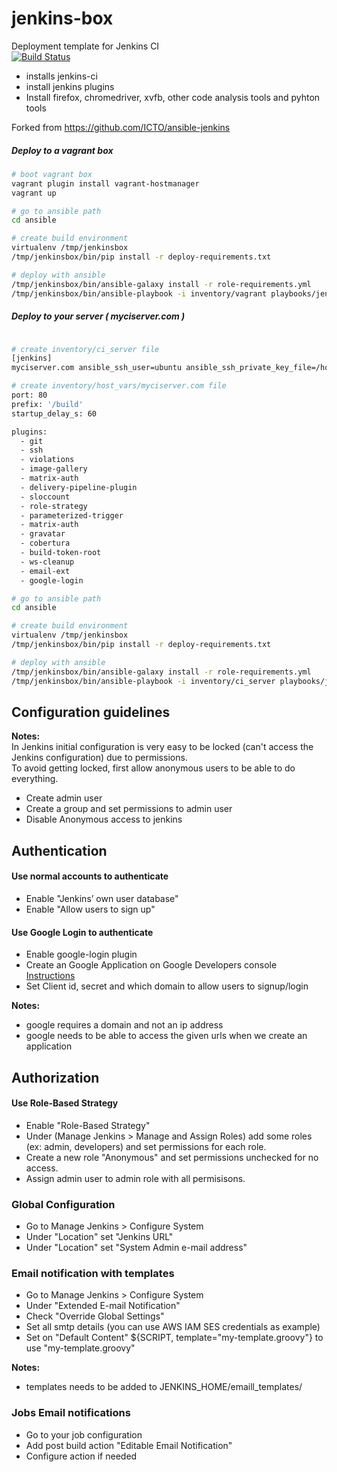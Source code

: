 jenkins-box 
===========
Deployment template for Jenkins CI  
[![Build Status](https://travis-ci.org/salvadormrf/jenkins-box.svg?branch=master)](https://travis-ci.org/salvadormrf/jenkins-box)  

- installs jenkins-ci
- install jenkins plugins
- Install firefox, chromedriver, xvfb, other code analysis tools and pyhton tools

Forked from https://github.com/ICTO/ansible-jenkins


##### Deploy to a vagrant box

```bash
# boot vagrant box
vagrant plugin install vagrant-hostmanager
vagrant up

# go to ansible path
cd ansible

# create build environment
virtualenv /tmp/jenkinsbox
/tmp/jenkinsbox/bin/pip install -r deploy-requirements.txt

# deploy with ansible
/tmp/jenkinsbox/bin/ansible-galaxy install -r role-requirements.yml
/tmp/jenkinsbox/bin/ansible-playbook -i inventory/vagrant playbooks/jenkins.yml -vvvv
```


##### Deploy to your server ( myciserver.com )
```bash

# create inventory/ci_server file
[jenkins]
myciserver.com ansible_ssh_user=ubuntu ansible_ssh_private_key_file=/home/me/key.pem

# create inventory/host_vars/myciserver.com file
port: 80
prefix: '/build'
startup_delay_s: 60

plugins:
  - git
  - ssh
  - violations
  - image-gallery
  - matrix-auth
  - delivery-pipeline-plugin
  - sloccount
  - role-strategy
  - parameterized-trigger
  - matrix-auth
  - gravatar
  - cobertura
  - build-token-root
  - ws-cleanup
  - email-ext
  - google-login

# go to ansible path
cd ansible

# create build environment
virtualenv /tmp/jenkinsbox
/tmp/jenkinsbox/bin/pip install -r deploy-requirements.txt

# deploy with ansible
/tmp/jenkinsbox/bin/ansible-galaxy install -r role-requirements.yml
/tmp/jenkinsbox/bin/ansible-playbook -i inventory/ci_server playbooks/jenkins.yml -vvvv
```


## Configuration guidelines
**Notes:**   
In Jenkins initial configuration is very easy to be locked (can't access the Jenkins configuration) due to permissions.  
To avoid getting locked, first allow anonymous users to be able to do everything.
- Create admin user
- Create a group and set permissions to admin user
- Disable Anonymous access to jenkins

## Authentication
#### Use normal accounts to authenticate
- Enable "Jenkins’ own user database"
- Enable "Allow users to sign up"

#### Use Google Login to authenticate
- Enable google-login plugin
- Create an Google Application on Google Developers console [Instructions](https://wiki.jenkins-ci.org/display/JENKINS/Google+Login+Plugin)
- Set Client id, secret and which domain to allow users to signup/login
 
**Notes:** 
- google requires a domain and not an ip address  
- google needs to be able to access the given urls when we create an application  


## Authorization
#### Use Role-Based Strategy
- Enable "Role-Based Strategy"
- Under (Manage Jenkins > Manage and Assign Roles) add some roles (ex: admin, developers) and set permissions for each role.
- Create a new role "Anonymous" and set permissions unchecked for no access.
- Assign admin user to admin role with all permisisons.


### Global Configuration
- Go to Manage Jenkins > Configure System
- Under "Location" set "Jenkins URL"
- Under "Location" set "System Admin e-mail address"

### Email notification with templates
- Go to Manage Jenkins > Configure System
- Under "Extended E-mail Notification"
- Check "Override Global Settings"
- Set all smtp details (you can use AWS IAM SES credentials as example)
- Set on "Default Content" ${SCRIPT, template="my-template.groovy"} to use "my-template.groovy"


**Notes:** 
- templates needs to be added to JENKINS_HOME/emaill_templates/


### Jobs Email notifications
- Go to your job configuration
- Add post build action "Editable Email Notification"
- Configure action if needed
